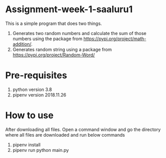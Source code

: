 # Assignment-week-1-saaluru1
This is a simple program that does two things.
1) Generates two random numbers and calculate the sum of those numbers using the package from https://pypi.org/project/math-addition/. 
2) Generates random string using a package from https://pypi.org/project/Random-Word/

# Pre-requisites
1) python version 3.8 
2) pipenv version 2018.11.26

# How to use
After downloading all files. Open a command window and go the directory where all files are downloaded and run below commands
1) pipenv install
2) pipenv run python main.py